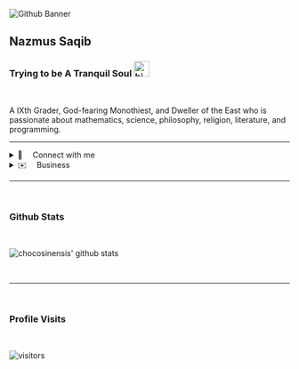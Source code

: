 ![Github Banner](http://choclacode.eu.org/public/assets/img/logo/cover.png)

## Nazmus Saqib
### Trying to be A Tranquil Soul <img src="https://user-images.githubusercontent.com/1303154/88677602-1635ba80-d120-11ea-84d8-d263ba5fc3c0.gif" width="28px" alt="hi">

<br>

A IXth Grader, God-fearing Monothiest, and Dweller of the East who is passionate about mathematics, science, philosophy, religion, literature, and programming.

---

<details>
<summary>🌺 &emsp;Connect with me</summary>
<br>

[![Twitter Badge](https://img.shields.io/badge/Twitter-1DA1F2?style=for-the-badge&logo=twitter&logoColor=white)](https://twitter.com/ChocoSinensis) [![Youtube Badge](https://img.shields.io/badge/YouTube-FF0000?style=for-the-badge&logo=youtube&logoColor=white)](https://youtube.com/channel/UCuxNNDSPkN4MTbyubs9OQfQ) [![Instagram Badge](https://img.shields.io/badge/Instagram-E4405F?style=for-the-badge&logo=instagram&logoColor=white)](https://instagram.com/chocosinensis) [![Facebook Badge](https://img.shields.io/badge/Facebook-1877F2?style=for-the-badge&logo=facebook&logoColor=white)](https://facebook.com/chocosinensis) [![Mail Badge](https://img.shields.io/badge/Gmail-D14836?style=for-the-badge&logo=gmail&logoColor=white)](mailto:contact@saqib.ml)
</details>
<details>
<summary>✉️ &emsp;Business</summary>

contact@saqib.ml
</details>

---

<br>

### Github Stats

<br>

![chocosinensis' github stats](https://github-readme-stats.vercel.app/api?username=chocosinensis&count_private=true&theme=tokyonight&hide=contribs,prs)

<br>

---

<br>

### Profile Visits 

<br>

![visitors](https://visitor-badge.glitch.me/badge?page_id=chocosinensis.chocosinensis)

<br><br>

<style>*{outline:none}</style>
